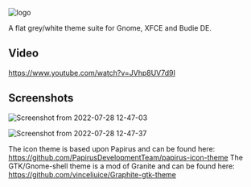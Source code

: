 ![logo](https://user-images.githubusercontent.com/60283532/182013491-1c10b36e-3f14-4118-bfd2-e853d374ddf9.png)

A flat grey/white theme suite for Gnome, XFCE and Budie DE.



Video
--
https://www.youtube.com/watch?v=JVhp8UV7d9I

Screenshots
--
![Screenshot from 2022-07-28 12-47-03](https://user-images.githubusercontent.com/60283532/182013272-443289d0-1cec-4e55-a72c-d56eea1023e8.png)

![Screenshot from 2022-07-28 12-47-37](https://user-images.githubusercontent.com/60283532/182013290-bae97d6a-44dc-4e2c-8848-346ca4967ec9.png)

The icon theme is based upon Papirus and can be found here: https://github.com/PapirusDevelopmentTeam/papirus-icon-theme
The GTK/Gnome-shell theme is a mod of Granite and can be found here: https://github.com/vinceliuice/Graphite-gtk-theme
